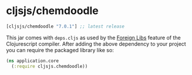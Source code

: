 # cljsjs/chemdoodle

[](dependency)
```clojure
[cljsjs/chemdoodle "7.0.1"] ;; latest release
```
[](/dependency)

This jar comes with `deps.cljs` as used by the [Foreign Libs][flibs] feature
of the Clojurescript compiler. After adding the above dependency to your project
you can require the packaged library like so:

```clojure
(ns application.core
  (:require cljsjs.chemdoodle))
```

[flibs]: https://github.com/clojure/clojurescript/wiki/Packaging-Foreign-Dependencies
